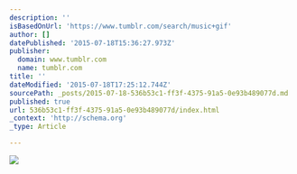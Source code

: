 ```yaml
---
description: ''
isBasedOnUrl: 'https://www.tumblr.com/search/music+gif'
author: []
datePublished: '2015-07-18T15:36:27.973Z'
publisher:
  domain: www.tumblr.com
  name: tumblr.com
title: ''
dateModified: '2015-07-18T17:25:12.744Z'
sourcePath: _posts/2015-07-18-536b53c1-ff3f-4375-91a5-0e93b489077d.md
published: true
url: 536b53c1-ff3f-4375-91a5-0e93b489077d/index.html
_context: 'http://schema.org'
_type: Article

---
```

![](https://33.media.tumblr.com/2c908854f09bce37cfa4c8a0afda34b5/tumblr_npsfs7NJuR1twym4ro1_500.gif)